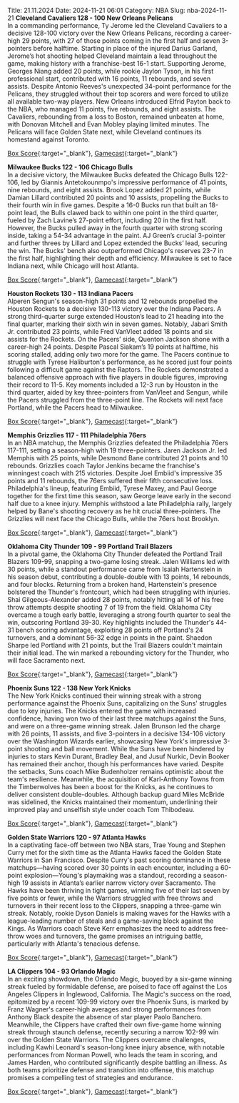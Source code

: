 Title: 21.11.2024
Date: 2024-11-21 06:01
Category: NBA 
Slug: nba-2024-11-21 
**Cleveland Cavaliers 128 - 100 New Orleans Pelicans**  
In a commanding performance, Ty Jerome led the Cleveland Cavaliers to a decisive 128-100 victory over the New Orleans Pelicans, recording a career-high 29 points, with 27 of those points coming in the first half and seven 3-pointers before halftime. Starting in place of the injured Darius Garland, Jerome’s hot shooting helped Cleveland maintain a lead throughout the game, making history with a franchise-best 16-1 start. Supporting Jerome, Georges Niang added 20 points, while rookie Jaylon Tyson, in his first professional start, contributed with 16 points, 11 rebounds, and seven assists. Despite Antonio Reeves's unexpected 34-point performance for the Pelicans, they struggled without their top scorers and were forced to utilize all available two-way players. New Orleans introduced Elfrid Payton back to the NBA, who managed 11 points, five rebounds, and eight assists. The Cavaliers, rebounding from a loss to Boston, remained unbeaten at home, with Donovan Mitchell and Evan Mobley playing limited minutes. The Pelicans will face Golden State next, while Cleveland continues its homestand against Toronto. 

[Box Score](/game/nop-vs-cle-0022400252/box-score){:target="_blank"}, [Gamecast](/game/nop-vs-cle-0022400252){:target="_blank"}<br>

**Milwaukee Bucks 122 - 106 Chicago Bulls**  
In a decisive victory, the Milwaukee Bucks defeated the Chicago Bulls 122-106, led by Giannis Antetokounmpo's impressive performance of 41 points, nine rebounds, and eight assists. Brook Lopez added 21 points, while Damian Lillard contributed 20 points and 10 assists, propelling the Bucks to their fourth win in five games. Despite a 16-0 Bucks run that built an 18-point lead, the Bulls clawed back to within one point in the third quarter, fueled by Zach Lavine’s 27-point effort, including 20 in the first half. However, the Bucks pulled away in the fourth quarter with strong scoring inside, taking a 54-34 advantage in the paint. AJ Green’s crucial 3-pointer and further threes by Lillard and Lopez extended the Bucks’ lead, securing the win. The Bucks' bench also outperformed Chicago's reserves 23-7 in the first half, highlighting their depth and efficiency. Milwaukee is set to face Indiana next, while Chicago will host Atlanta. 

[Box Score](/game/chi-vs-mil-0022400253/box-score){:target="_blank"}, [Gamecast](/game/chi-vs-mil-0022400253){:target="_blank"}<br>

**Houston Rockets 130 - 113 Indiana Pacers**  
Alperen Sengun's season-high 31 points and 12 rebounds propelled the Houston Rockets to a decisive 130-113 victory over the Indiana Pacers. A strong third-quarter surge extended Houston’s lead to 21 heading into the final quarter, marking their sixth win in seven games. Notably, Jabari Smith Jr. contributed 23 points, while Fred VanVleet added 18 points and six assists for the Rockets. On the Pacers’ side, Quenton Jackson shone with a career-high 24 points. Despite Pascal Siakam’s 19 points at halftime, his scoring stalled, adding only two more for the game. The Pacers continue to struggle with Tyrese Haliburton's performance, as he scored just four points following a difficult game against the Raptors. The Rockets demonstrated a balanced offensive approach with five players in double figures, improving their record to 11-5. Key moments included a 12-3 run by Houston in the third quarter, aided by key three-pointers from VanVleet and Sengun, while the Pacers struggled from the three-point line. The Rockets will next face Portland, while the Pacers head to Milwaukee. 

[Box Score](/game/ind-vs-hou-0022400254/box-score){:target="_blank"}, [Gamecast](/game/ind-vs-hou-0022400254){:target="_blank"}<br>

**Memphis Grizzlies 117 - 111 Philadelphia 76ers**  
In an NBA matchup, the Memphis Grizzlies defeated the Philadelphia 76ers 117-111, setting a season-high with 19 three-pointers. Jaren Jackson Jr. led Memphis with 25 points, while Desmond Bane contributed 21 points and 10 rebounds. Grizzlies coach Taylor Jenkins became the franchise's winningest coach with 215 victories. Despite Joel Embiid's impressive 35 points and 11 rebounds, the 76ers suffered their fifth consecutive loss. Philadelphia's lineup, featuring Embiid, Tyrese Maxey, and Paul George together for the first time this season, saw George leave early in the second half due to a knee injury. Memphis withstood a late Philadelphia rally, largely helped by Bane's shooting recovery as he hit crucial three-pointers. The Grizzlies will next face the Chicago Bulls, while the 76ers host Brooklyn. 

[Box Score](/game/phi-vs-mem-0022400255/box-score){:target="_blank"}, [Gamecast](/game/phi-vs-mem-0022400255){:target="_blank"}<br>

**Oklahoma City Thunder 109 - 99 Portland Trail Blazers**  
In a pivotal game, the Oklahoma City Thunder defeated the Portland Trail Blazers 109-99, snapping a two-game losing streak. Jalen Williams led with 30 points, while a standout performance came from Isaiah Hartenstein in his season debut, contributing a double-double with 13 points, 14 rebounds, and four blocks. Returning from a broken hand, Hartenstein's presence bolstered the Thunder's frontcourt, which had been struggling with injuries. Shai Gilgeous-Alexander added 28 points, notably hitting all 14 of his free throw attempts despite shooting 7 of 19 from the field. Oklahoma City overcame a tough early battle, leveraging a strong fourth quarter to seal the win, outscoring Portland 39-30. Key highlights included the Thunder's 44-31 bench scoring advantage, exploiting 28 points off Portland's 24 turnovers, and a dominant 56-32 edge in points in the paint. Shaedon Sharpe led Portland with 21 points, but the Trail Blazers couldn't maintain their initial lead. The win marked a rebounding victory for the Thunder, who will face Sacramento next. 

[Box Score](/game/por-vs-okc-0022400256/box-score){:target="_blank"}, [Gamecast](/game/por-vs-okc-0022400256){:target="_blank"}<br>

**Phoenix Suns 122 - 138 New York Knicks**  
The New York Knicks continued their winning streak with a strong performance against the Phoenix Suns, capitalizing on the Suns' struggles due to key injuries. The Knicks entered the game with increased confidence, having won two of their last three matchups against the Suns, and were on a three-game winning streak. Jalen Brunson led the charge with 26 points, 11 assists, and five 3-pointers in a decisive 134-106 victory over the Washington Wizards earlier, showcasing New York's impressive 3-point shooting and ball movement. While the Suns have been hindered by injuries to stars Kevin Durant, Bradley Beal, and Jusuf Nurkic, Devin Booker has remained their anchor, though his performances have varied. Despite the setbacks, Suns coach Mike Budenholzer remains optimistic about the team's resilience. Meanwhile, the acquisition of Karl-Anthony Towns from the Timberwolves has been a boost for the Knicks, as he continues to deliver consistent double-doubles. Although backup guard Miles McBride was sidelined, the Knicks maintained their momentum, underlining their improved play and unselfish style under coach Tom Thibodeau. 

[Box Score](/game/nyk-vs-phx-0022400257/box-score){:target="_blank"}, [Gamecast](/game/nyk-vs-phx-0022400257){:target="_blank"}<br>

**Golden State Warriors 120 - 97 Atlanta Hawks**  
In a captivating face-off between two NBA stars, Trae Young and Stephen Curry met for the sixth time as the Atlanta Hawks faced the Golden State Warriors in San Francisco. Despite Curry's past scoring dominance in these matchups—having scored over 30 points in each encounter, including a 60-point explosion—Young's playmaking was a standout, recording a season-high 19 assists in Atlanta’s earlier narrow victory over Sacramento. The Hawks have been thriving in tight games, winning five of their last seven by five points or fewer, while the Warriors struggled with free throws and turnovers in their recent loss to the Clippers, snapping a three-game win streak. Notably, rookie Dyson Daniels is making waves for the Hawks with a league-leading number of steals and a game-saving block against the Kings. As Warriors coach Steve Kerr emphasizes the need to address free-throw woes and turnovers, the game promises an intriguing battle, particularly with Atlanta's tenacious defense. 

[Box Score](/game/atl-vs-gsw-0022400258/box-score){:target="_blank"}, [Gamecast](/game/atl-vs-gsw-0022400258){:target="_blank"}<br>

**LA Clippers 104 - 93 Orlando Magic**  
In an exciting showdown, the Orlando Magic, buoyed by a six-game winning streak fueled by formidable defense, are poised to face off against the Los Angeles Clippers in Inglewood, California. The Magic's success on the road, epitomized by a recent 109-99 victory over the Phoenix Suns, is marked by Franz Wagner's career-high averages and strong performances from Anthony Black despite the absence of star player Paolo Banchero. Meanwhile, the Clippers have crafted their own five-game home winning streak through staunch defense, recently securing a narrow 102-99 win over the Golden State Warriors. The Clippers overcame challenges, including Kawhi Leonard's season-long knee injury absence, with notable performances from Norman Powell, who leads the team in scoring, and James Harden, who contributed significantly despite battling an illness. As both teams prioritize defense and transition into offense, this matchup promises a compelling test of strategies and endurance. 

[Box Score](/game/orl-vs-lac-0022400259/box-score){:target="_blank"}, [Gamecast](/game/orl-vs-lac-0022400259){:target="_blank"}<br>

